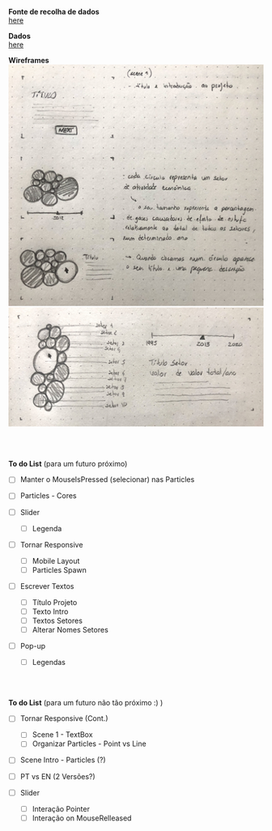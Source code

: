 

<!--
**air-polution-portugal/air-![]()polution-portugal**
-->

**Fonte de recolha de dados**
<br/>[here](https://www.pordata.pt/portugal/intensidade+carbonica+da+economia+por+setor+de+atividade-3477)
<br/>

**Dados**
<br/>[here](https://github.com/air-polution-portugal/air-polution-portugal.github.io/blob/main/00-Dados.csv)
<br/>


**Wireframes**
![](anexos_relatorio/WireFrame_1.jpg)
![](anexos_relatorio/WireFrame_2.jpg)

<br/>
<br/>

**To do List**
(para um futuro próximo)
<br/>

- [ ] Manter o MouseIsPressed (selecionar) nas Particles   

- [ ] Particles - Cores

- [ ] Slider
    - [ ] Legenda

- [ ] Tornar Responsive
     - [ ] Mobile Layout
     - [ ] Particles Spawn

- [ ]  Escrever Textos
     - [ ] Título Projeto
     - [ ] Texto Intro
     - [ ] Textos Setores
     - [ ] Alterar Nomes Setores

- [ ] Pop-up
    - [ ] Legendas

<br/>
<br/>

**To do List**
(para um futuro não tão próximo :) )
<br/>

- [ ] Tornar Responsive (Cont.)
    - [ ] Scene 1 - TextBox
    - [ ] Organizar Particles - Point vs Line
  
- [ ] Scene Intro - Particles (?)

- [ ] PT vs EN (2 Versões?)

- [ ] Slider
    - [ ] Interação Pointer
    - [ ] Interação on MouseRelleased